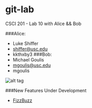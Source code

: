 git-lab
=======

 CSCI 201 - Lab 10 with Alice &amp;&amp; Bob

###Alice:
+ Luke Shiffer
+ shiffer@usc.edu
+ kkthxby3
###Bob:
+ Michael Goulis
+ mgoulis@usc.edu
+ mgoulis

![alt tag](http://octodex.github.com/images/daftpunktocat-thomas.gif)


###New Features Under Development
  + [FizzBuzz](http://www.codinghorror.com/blog/2007/02/why-cant-programmers-program.html)

